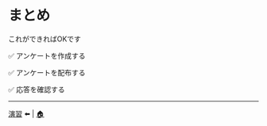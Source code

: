 # まとめ

これができればOKです

✅ アンケートを作成する

✅ アンケートを配布する

✅ 応答を確認する

---
 [演習](./07_exercise.md) ⬅️ | [🏠](README.md)
